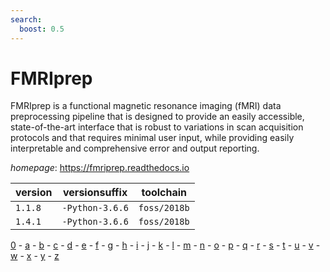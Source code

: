 ```yaml
---
search:
  boost: 0.5
---
```

# FMRIprep

FMRIprep is a functional magnetic resonance imaging (fMRI) data preprocessing pipeline that is  designed to provide an easily accessible, state-of-the-art interface that is robust to variations in scan  acquisition protocols and that requires minimal user input, while providing easily interpretable and comprehensive  error and output reporting.

*homepage*: <https://fmriprep.readthedocs.io>

version | versionsuffix | toolchain
--------|---------------|----------
``1.1.8`` | ``-Python-3.6.6`` | ``foss/2018b``
``1.4.1`` | ``-Python-3.6.6`` | ``foss/2018b``

[0](../0/index.md) - [a](../a/index.md) - [b](../b/index.md) - [c](../c/index.md) - [d](../d/index.md) - [e](../e/index.md) - [f](../f/index.md) - [g](../g/index.md) - [h](../h/index.md) - [i](../i/index.md) - [j](../j/index.md) - [k](../k/index.md) - [l](../l/index.md) - [m](../m/index.md) - [n](../n/index.md) - [o](../o/index.md) - [p](../p/index.md) - [q](../q/index.md) - [r](../r/index.md) - [s](../s/index.md) - [t](../t/index.md) - [u](../u/index.md) - [v](../v/index.md) - [w](../w/index.md) - [x](../x/index.md) - [y](../y/index.md) - [z](../z/index.md)

